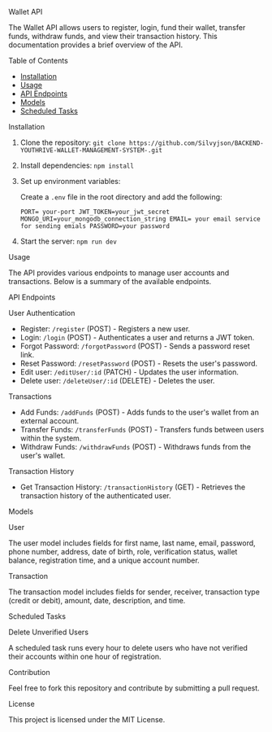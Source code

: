 Wallet API

The Wallet API allows users to register, login, fund their wallet, transfer funds, withdraw funds, and view their transaction history. This documentation provides a brief overview of the API.

Table of Contents

- [Installation](installation)
- [Usage](usage)
- [API Endpoints](api-endpoints)
- [Models](models)
- [Scheduled Tasks](scheduled-tasks)

Installation

1. Clone the repository: `git clone https://github.com/Silvyjson/BACKEND-YOUTHRIVE-WALLET-MANAGEMENT-SYSTEM-.git`

2. Install dependencies: `npm install`

3. Set up environment variables:

   Create a `.env` file in the root directory and add the following:

   `PORT= your-port
JWT_TOKEN=your_jwt_secret
MONGO_URI=your_mongodb_connection_string
EMAIL= your email service for sending emials
PASSWORD=your password`

5. Start the server: `npm run dev`

Usage

The API provides various endpoints to manage user accounts and transactions. Below is a summary of the available endpoints.

API Endpoints

User Authentication

- Register: `/register` (POST) - Registers a new user.
- Login: `/login` (POST) - Authenticates a user and returns a JWT token.
- Forgot Password: `/forgotPassword` (POST) - Sends a password reset link.
- Reset Password: `/resetPassword` (POST) - Resets the user's password.
- Edit user: `/editUser/:id` (PATCH) - Updates the user information.
- Delete user: `/deleteUser/:id` (DELETE) - Deletes the user.

Transactions

- Add Funds: `/addFunds` (POST) - Adds funds to the user's wallet from an external account.
- Transfer Funds: `/transferFunds` (POST) - Transfers funds between users within the system.
- Withdraw Funds: `/withdrawFunds` (POST) - Withdraws funds from the user's wallet.

Transaction History

- Get Transaction History: `/transactionHistory` (GET) - Retrieves the transaction history of the authenticated user.

Models

User

The user model includes fields for first name, last name, email, password, phone number, address, date of birth, role, verification status, wallet balance, registration time, and a unique account number.

Transaction

The transaction model includes fields for sender, receiver, transaction type (credit or debit), amount, date, description, and time.

Scheduled Tasks

Delete Unverified Users

A scheduled task runs every hour to delete users who have not verified their accounts within one hour of registration.

Contribution

Feel free to fork this repository and contribute by submitting a pull request.

License

This project is licensed under the MIT License.

